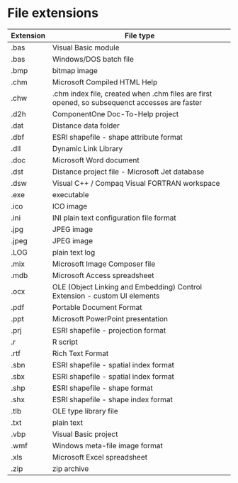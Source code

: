 
File extensions
===============

| Extension | File type |
| --------- | --------- |
| .bas | Visual Basic module |
| .bas | Windows/DOS batch file |
| .bmp | bitmap image |
| .chm | Microsoft Compiled HTML Help |
| .chw | .chm index file, created when .chm files are first opened, so subsequenct accesses are faster |
| .d2h | ComponentOne Doc-To-Help project |
| .dat | Distance data folder |
| .dbf | ESRI shapefile - shape attribute format |
| .dll | Dynamic Link Library |
| .doc | Microsoft Word document |
| .dst | Distance project file - Microsoft Jet database |
| .dsw | Visual C++ / Compaq Visual FORTRAN workspace |
| .exe | executable |
| .ico | ICO image |
| .ini | INI plain text configuration file format |
| .jpg | JPEG image |
| .jpeg | JPEG image |
| .LOG | plain text log |
| .mix | Microsoft Image Composer file |
| .mdb | Microsoft Access spreadsheet |
| .ocx | OLE (Object Linking and Embedding) Control Extension - custom UI elements |
| .pdf | Portable Document Format |
| .ppt | Microsoft PowerPoint presentation |
| .prj | ESRI shapefile - projection format |
| .r | R script |
| .rtf | Rich Text Format |
| .sbn | ESRI shapefile - spatial index format |
| .sbx | ESRI shapefile - spatial index format |
| .shp | ESRI shapefile - shape format |
| .shx | ESRI shapefile - shape index format |
| .tlb | OLE type library file |
| .txt | plain text |
| .vbp | Visual Basic project |
| .wmf | Windows meta-file image format |
| .xls | Microsoft Excel spreadsheet |
| .zip | zip archive |
